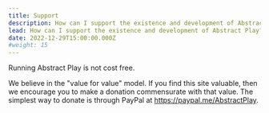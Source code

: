 ```yaml
---
title: Support
description: How can I support the existence and development of Abstract Play?
lead: How can I support the existence and development of Abstract Play?
date: 2022-12-29T15:00:00.000Z
#weight: 15
---
```


Running Abstract Play is not cost free.

<!--more-->

We believe in the "value for value" model. If you find this site valuable, then we encourage you to make a donation commensurate with that value. The simplest way to donate is through PayPal at <https://paypal.me/AbstractPlay>.
